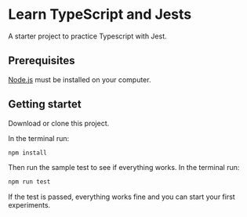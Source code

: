# Learn TypeScript and Jests

A starter project to practice Typescript with Jest.

## Prerequisites

[Node.js](https://nodejs.org/en/) must be installed on your computer.

## Getting startet

Download or clone this project.

In the terminal run:

```zsh
npm install
```

Then run the sample test to see if everything works. In the terminal run:

```zsh
npm run test
```

If the test is passed, everything works fine and you can start your first experiments.
